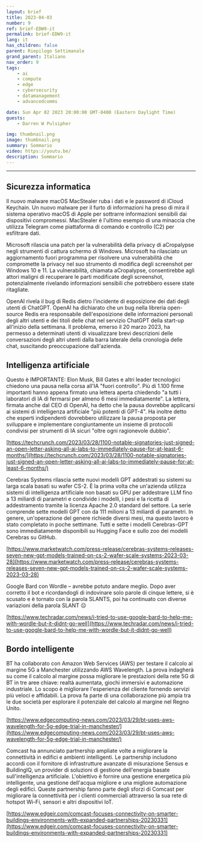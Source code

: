 ```yaml
---
layout: brief
title: 2023-04-03
number: 9
ref: brief-EDW9-it
permalink: brief-EDW9-it
lang: it
has_children: false
parent: Riepilogo Settimanale
grand_parent: Italiano
nav_order: 9
tags:
    - ai
    - compute
    - edge
    - cybersecurity
    - datamanagement
    - advancedcomms

date: Sun Apr 02 2023 20:00:00 GMT-0400 (Eastern Daylight Time)
guests:
    - Darren W Pulsipher

img: thumbnail.png
image: thumbnail.png
summary: Sommario
video: https://youtu.be/
description: Sommario
---
```






---

## Sicurezza informatica

Il nuovo malware macOS MacStealer ruba i dati e le password di iCloud Keychain. Un nuovo malware per il furto di informazioni ha preso di mira il sistema operativo macOS di Apple per sottrarre informazioni sensibili dai dispositivi compromessi. MacStealer è l'ultimo esempio di una minaccia che utilizza Telegram come piattaforma di comando e controllo (C2) per esfiltrare dati.

Microsoft rilascia una patch per la vulnerabilità della privacy di aCropalypse negli strumenti di cattura schermo di Windows. Microsoft ha rilasciato un aggiornamento fuori programma per risolvere una vulnerabilità che compromette la privacy nel suo strumento di modifica degli screenshot per Windows 10 e 11. La vulnerabilità, chiamata aCropalypse, consentirebbe agli attori maligni di recuperare le parti modificate degli screenshot, potenzialmente rivelando informazioni sensibili che potrebbero essere state ritagliate.

OpenAI rivela il bug di Redis dietro l'incidente di esposizione dei dati degli utenti di ChatGPT. OpenAI ha dichiarato che un bug nella libreria open-source Redis era responsabile dell'esposizione delle informazioni personali degli altri utenti e dei titoli delle chat nel servizio ChatGPT della start-up all'inizio della settimana. Il problema, emerso il 20 marzo 2023, ha permesso a determinati utenti di visualizzare brevi descrizioni delle conversazioni degli altri utenti dalla barra laterale della cronologia delle chat, suscitando preoccupazione dall'azienda.

## Intelligenza artificiale

Questo è IMPORTANTE: Elon Musk, Bill Gates e altri leader tecnologici chiedono una pausa nella corsa all'IA "fuori controllo". Più di 1.100 firme importanti hanno appena firmato una lettera aperta chiedendo "a tutti i laboratori di IA di fermarsi per almeno 6 mesi immediatamente". La lettera, firmata anche dal CEO di OpenAI, ha detto che la pausa dovrebbe applicarsi ai sistemi di intelligenza artificiale "più potenti di GPT-4". Ha inoltre detto che esperti indipendenti dovrebbero utilizzare la pausa proposta per sviluppare e implementare congiuntamente un insieme di protocolli condivisi per strumenti di IA sicuri "oltre ogni ragionevole dubbio".

[https://techcrunch.com/2023/03/28/1100-notable-signatories-just-signed-an-open-letter-asking-all-ai-labs-to-immediately-pause-for-at-least-6-months/](https://techcrunch.com/2023/03/28/1100-notable-signatories-just-signed-an-open-letter-asking-all-ai-labs-to-immediately-pause-for-at-least-6-months/)

Cerebras Systems rilascia sette nuovi modelli GPT addestrati su sistemi su larga scala basati su wafer CS-2. È la prima volta che un'azienda utilizza sistemi di intelligenza artificiale non basati su GPU per addestrare LLM fino a 13 miliardi di parametri e condivide i modelli, i pesi e la ricetta di addestramento tramite la licenza Apache 2.0 standard del settore. La serie comprende sette modelli GPT con da 111 milioni a 13 miliardi di parametri. In genere, un'operazione del genere richiede diversi mesi, ma questo lavoro è stato completato in poche settimane. Tutti e sette i modelli Cerebras-GPT sono immediatamente disponibili su Hugging Face e sullo zoo dei modelli Cerebras su GitHub.

[https://www.marketwatch.com/press-release/cerebras-systems-releases-seven-new-gpt-models-trained-on-cs-2-wafer-scale-systems-2023-03-28](https://www.marketwatch.com/press-release/cerebras-systems-releases-seven-new-gpt-models-trained-on-cs-2-wafer-scale-systems-2023-03-28)

Google Bard con Wordle – avrebbe potuto andare meglio. Dopo aver corretto il bot e ricordandogli di indovinare solo parole di cinque lettere, si è scusato e è tornato con la parola SLANTS, poi ha continuato con diverse variazioni della parola SLANT ☹

[https://www.techradar.com/news/i-tried-to-use-google-bard-to-help-me-with-wordle-but-it-didnt-go-well](https://www.techradar.com/news/i-tried-to-use-google-bard-to-help-me-with-wordle-but-it-didnt-go-well)

## Bordo intelligente

BT ha collaborato con Amazon Web Services (AWS) per testare il calcolo al margine 5G a Manchester utilizzando AWS Wavelength. La prova indagherà su come il calcolo al margine possa migliorare le prestazioni della rete 5G di BT in tre aree chiave: realtà aumentata, giochi immersivi e automazione industriale. Lo scopo è migliorare l'esperienza del cliente fornendo servizi più veloci e affidabili. La prova fa parte di una collaborazione più ampia tra le due società per esplorare il potenziale del calcolo al margine nel Regno Unito.

[https://www.edgecomputing-news.com/2023/03/29/bt-uses-aws-wavelength-for-5g-edge-trial-in-manchester/](https://www.edgecomputing-news.com/2023/03/29/bt-uses-aws-wavelength-for-5g-edge-trial-in-manchester/)

Comcast ha annunciato partnership ampliate volte a migliorare la connettività in edifici e ambienti intelligenti. Le partnership includono accordi con il fornitore di infrastrutture avanzate di misurazione Sensus e BuildingIQ, un provider di soluzioni di gestione dell'energia basate sull'intelligenza artificiale. L'obiettivo è fornire una gestione energetica più intelligente, una gestione dell'acqua migliore e una migliore automazione degli edifici. Queste partnership fanno parte degli sforzi di Comcast per migliorare la connettività per i clienti commerciali attraverso la sua rete di hotspot Wi-Fi, sensori e altri dispositivi IoT.

[https://www.edgeir.com/comcast-focuses-connectivity-on-smarter-buildings-environments-with-expanded-partnerships-20230331](https://www.edgeir.com/comcast-focuses-connectivity-on-smarter-buildings-environments-with-expanded-partnerships-20230331)


